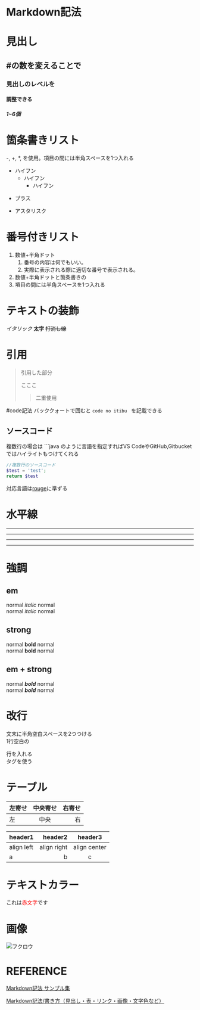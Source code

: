 #   Markdown記法

#   見出し
##  #の数を変えることで
### 見出しのレベルを
####    調整できる
#####    1~6個

#   箇条書きリスト
-, +, *, を使用。項目の間には半角スペースを1つ入れる
- ハイフン
    - ハイフン
        - ハイフン
+ プラス
* アスタリスク

#   番号付きリスト
1. 数値+半角ドット
    1. 番号の内容は何でもいい。
    1. 実際に表示される際に適切な番号で表示される。
1. 数値+半角ドットと箇条書きの
1. 項目の間には半角スペースを1つ入れる

#   テキストの装飾

*イタリック*
**太字**
~~打消し線~~


# 引用
>引用した部分
>
>こここ
>>二重使用


#code記法
バッククォートで囲むと `code no itibu ` を記載できる

## ソースコード
複数行の場合は ```java のように言語を指定すればVS CodeやGitHub,Gitbucketではハイライトもつけてくれる

 
```php
//複数行のソースコード
$test = 'test';
return $test
```

対応言語は[rouge](http://rouge.jneen.net/v3.26.0/c/)に準ずる  


# 水平線
***
___
---
*    *    *

# 強調
## em
normal *italic* normal  
normal _italic_ normal

## strong
normal **bold** normal  
normal __bold__ normal

## em + strong
normal ***bold*** normal  
normal ___bold___ normal

# 改行
文末に半角空白スペースを2つつける  
1行空白の

行を入れる
<br>タグを使う


# テーブル

| 左寄せ | 中央寄せ | 右寄せ |
|:------|:--------:|-------:|
| 左    | 中央     | 右　   |


|header1|header2|header3|
|:--|--:|:--:|
|align left|align right|align center|
|a|b|c|


# テキストカラー
これは<span style="color: red; ">赤文字</span>です

# 画像
![フクロウ](
https://notepm.jp/assets/img/apple-touch-icon-120x120.png)

# REFERENCE
[Markdown記法 サンプル集](https://qiita.com/tbpgr/items/989c6badefff69377da7)

[Markdown記法/書き方（見出し・表・リンク・画像・文字色など）](https://notepm.jp/help/how-to-markdown)